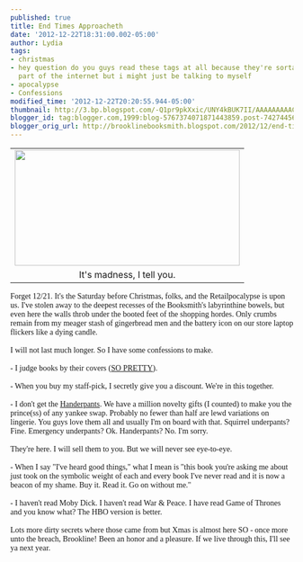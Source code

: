 ```yaml
---
published: true
title: End Times Approacheth
date: '2012-12-22T18:31:00.002-05:00'
author: Lydia
tags:
- christmas
- hey question do you guys read these tags at all because they're sorta my favorite
  part of the internet but i might just be talking to myself
- apocalypse
- Confessions
modified_time: '2012-12-22T20:20:55.944-05:00'
thumbnail: http://3.bp.blogspot.com/-Q1pr9pkXxic/UNY4kBUK7II/AAAAAAAAACg/5rd4i7Wv328/s72-c/bb+xmas.JPG
blogger_id: tag:blogger.com,1999:blog-5767374071871443859.post-7427445640383387655
blogger_orig_url: http://brooklinebooksmith.blogspot.com/2012/12/end-times-approacheth.html
---
```


<table align="center" cellpadding="0" cellspacing="0" class="tr-caption-container" style="margin-left: auto; margin-right: auto; text-align: center;"><tbody><tr><td style="text-align: center;"><a href="http://3.bp.blogspot.com/-Q1pr9pkXxic/UNY4kBUK7II/AAAAAAAAACg/5rd4i7Wv328/s1600/bb+xmas.JPG" imageanchor="1" style="margin-left: auto; margin-right: auto;"><img border="0" height="206" src="http://3.bp.blogspot.com/-Q1pr9pkXxic/UNY4kBUK7II/AAAAAAAAACg/5rd4i7Wv328/s400/bb+xmas.JPG" width="400" /></a></td></tr><tr><td class="tr-caption" style="text-align: center;">It's madness, I tell you.</td></tr></tbody></table><span style="font-family: Georgia, Times New Roman, serif;">Forget 12/21. It's the Saturday before Christmas, folks, and the Retailpocalypse is upon us. I've stolen away to the deepest recesses of the Booksmith's labyrinthine bowels, but even here the walls throb under the booted feet of the shopping hordes. Only crumbs remain from my meager stash of gingerbread men and the battery icon on our store laptop flickers like a dying candle.</span><br /><span style="font-family: Georgia, Times New Roman, serif;"><br />I will not last much longer. So I have some confessions to make.</span><br /><span style="font-family: Georgia, Times New Roman, serif;"><br />- I judge books by their covers (<a href="http://www.nytimes.com/slideshow/2012/12/19/books/20favorite-book-covers.html" target="_blank">SO PRETTY</a>).</span><br /><span style="font-family: Georgia, Times New Roman, serif;"><br />- When you buy my staff-pick, I secretly give you a discount. We're in this together.</span><br /><span style="font-family: Georgia, Times New Roman, serif;"><br />- I don't get the <a href="http://thejailbreak.com/wp-content/uploads/2010/08/handerpants02.jpg" target="_blank">Handerpants</a>. We have a million novelty gifts (I counted) to make you the prince(ss) of any yankee swap. Probably no fewer than half are lewd variations on lingerie. You guys love them all and usually I'm on board with that. Squirrel underpants? Fine. Emergency underpants? Ok.&nbsp;Handerpants? No. I'm sorry.</span><br /><span style="font-family: Georgia, Times New Roman, serif;"><br />They're here. I will sell them to you. But we will never see eye-to-eye.</span><br /><span style="font-family: Georgia, Times New Roman, serif;"><br />- When I say "I've heard good things," what I mean is "this book you're asking me about just took on the symbolic weight of each and every book I've never read and it is now a beacon of my shame. Buy it. Read it. Go on without me."</span><br /><span style="font-family: Georgia, Times New Roman, serif;"><br />- I haven't read Moby Dick. I haven't&nbsp;read War &amp; Peace. I have read Game of Thrones and you know what? The HBO version is better.</span><br /><span style="font-family: Georgia, Times New Roman, serif;"><br />Lots more dirty secrets where those came from but Xmas is almost here SO - once more unto the breach, Brookline! Been an honor and a pleasure. If we live through this, I'll see ya next year.</span>